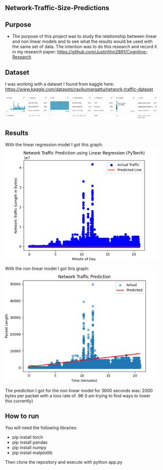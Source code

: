 ## Network-Traffic-Size-Predictions

## Purpose

* The purpose of this project was to study the relationship between linear and non linear models and to see what the results would be used with the same set of data. The intention was to do this research and record it in my research paper: https://github.com/Justinfinn2891/Cognitive-Research

## Dataset 

I was working with a dataset I found from kaggle here: https://www.kaggle.com/datasets/ravikumargattu/network-traffic-dataset

![screenshot](dataset.png)

## Results

With the linear regression model I got this graph: 
![screenshot](result.png)

With the non linear model I got this graph:
![screenshot](result2.png)

The prediction I got for the non linear model for 3600 seconds was: 2000 bytes per packet with a loss rate of .96 (I am trying to find ways to lower this currently) 


## How to run

You will need the following libraries:

* pip install torch
* pip install pandas
* pip install numpy
* pip install matplotlib

Then clone the repository and execute with python app.py 
